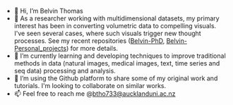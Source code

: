 - 👋 Hi, I’m Belvin Thomas
- 👀 As a researcher working with multidimensional datasets, my primary interest has been in converting volumetric data to compelling visuals. I've seen several cases, where such visuals trigger new thought processes. See my recent repositories ([Belvin-PhD](https://github.com/btho733/Belvin-PhD), [Belvin-Personal_projects](https://github.com/btho733/Belvin-Personal_Projects)) for more details.
- 🌱 I’m currently learning and developing techniques to improve traditional methods in data (natural images, medical images, text, time series and seq data) processing and analysis.
- 💞️ I’m using the Github platform to share some of my original work and tutorials. I'm looking to collaborate on similar works.
- 📫 Feel free to reach me @btho733@aucklanduni.ac.nz

<!---
btho733/btho733 is a ✨ special ✨ repository because its `README.md` (this file) appears on your GitHub profile.
You can click the Preview link to take a look at your changes.
--->

